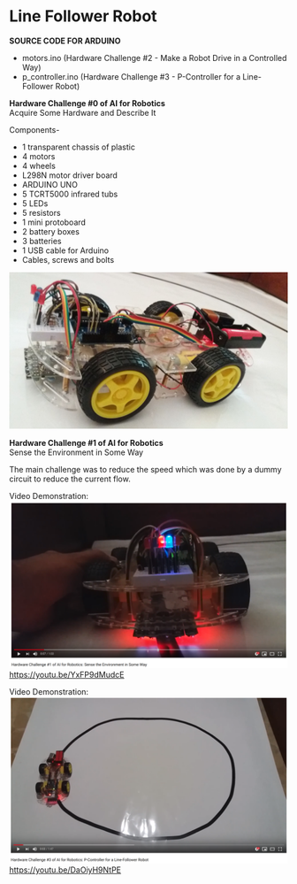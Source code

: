 # Line Follower Robot

**SOURCE CODE FOR ARDUINO**</br>
* motors.ino (Hardware Challenge #2 - Make a Robot Drive in a Controlled Way)
* p_controller.ino (Hardware Challenge #3 - P-Controller for a Line-Follower Robot)

**Hardware Challenge #0 of AI for Robotics**</br>
Acquire Some Hardware and Describe It

Components-
* 1 transparent chassis of plastic
* 4 motors
* 4 wheels
* L298N motor driver board 
* ARDUINO UNO
* 5 TCRT5000 infrared tubs
* 5 LEDs
* 5 resistors
* 1 mini protoboard
* 2 battery boxes
* 3 batteries
* 1 USB cable for Arduino
* Cables, screws and bolts

![Hardware Challenge 0](images/hardware-challenge-0.jpg)

**Hardware Challenge #1 of AI for Robotics**</br>
Sense the Environment in Some Way

The main challenge was to reduce the speed which was done by a dummy circuit to reduce the current flow.

Video Demonstration:
![Hardware Challenge 1](images/hardware-challenge-1.png)
https://youtu.be/YxFP9dMudcE


Video Demonstration:
![Hardware Challenge 3](images/hardware-challenge-3.png)
https://youtu.be/DaOiyH9NtPE
